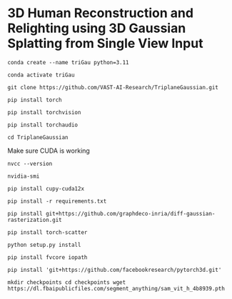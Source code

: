 # 3D Human Reconstruction and Relighting using 3D Gaussian Splatting from Single View Input
``
conda create --name triGau python=3.11
``

``
conda activate triGau
``

``
git clone https://github.com/VAST-AI-Research/TriplaneGaussian.git
``

``
pip install torch
``

``
pip install torchvision
``

``
pip install torchaudio
``

``
cd TriplaneGaussian
``

Make sure CUDA is working

``
nvcc --version
``

``
nvidia-smi
``

``
pip install cupy-cuda12x
``

``
pip install -r requirements.txt
``

``
pip install git+https://github.com/graphdeco-inria/diff-gaussian-rasterization.git
``

``
pip install torch-scatter
``

``
python setup.py install
``

``
pip install fvcore iopath
``

``
pip install 'git+https://github.com/facebookresearch/pytorch3d.git'
``

``
mkdir checkpoints
cd checkpoints
wget https://dl.fbaipublicfiles.com/segment_anything/sam_vit_h_4b8939.pth
``




